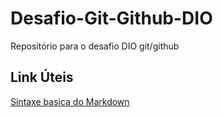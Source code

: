 # Desafio-Git-Github-DIO
Repositório para o desafio DIO git/github

## Link Úteis
[Sintaxe basica do Markdown](https://www.markdownguide.org/basic-syntax/)

